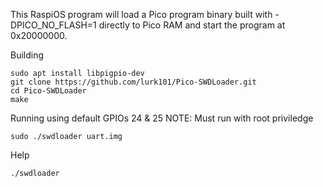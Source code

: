 This RaspiOS program will load a Pico program binary built with -DPICO_NO_FLASH=1 directly to Pico RAM and start the program
at 0x20000000.

Building

```
sudo apt install libpigpio-dev
git clone https://github.com/lurk101/Pico-SWDLoader.git
cd Pico-SWDLoader
make
```

Running using default GPIOs 24 & 25
NOTE: Must run with root priviledge

```
sudo ./swdloader uart.img
```

Help

```
./swdloader
```


